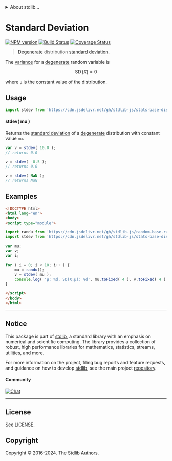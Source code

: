 <!--

@license Apache-2.0

Copyright (c) 2018 The Stdlib Authors.

Licensed under the Apache License, Version 2.0 (the "License");
you may not use this file except in compliance with the License.
You may obtain a copy of the License at

   http://www.apache.org/licenses/LICENSE-2.0

Unless required by applicable law or agreed to in writing, software
distributed under the License is distributed on an "AS IS" BASIS,
WITHOUT WARRANTIES OR CONDITIONS OF ANY KIND, either express or implied.
See the License for the specific language governing permissions and
limitations under the License.

-->


<details>
  <summary>
    About stdlib...
  </summary>
  <p>We believe in a future in which the web is a preferred environment for numerical computation. To help realize this future, we've built stdlib. stdlib is a standard library, with an emphasis on numerical and scientific computation, written in JavaScript (and C) for execution in browsers and in Node.js.</p>
  <p>The library is fully decomposable, being architected in such a way that you can swap out and mix and match APIs and functionality to cater to your exact preferences and use cases.</p>
  <p>When you use stdlib, you can be absolutely certain that you are using the most thorough, rigorous, well-written, studied, documented, tested, measured, and high-quality code out there.</p>
  <p>To join us in bringing numerical computing to the web, get started by checking us out on <a href="https://github.com/stdlib-js/stdlib">GitHub</a>, and please consider <a href="https://opencollective.com/stdlib">financially supporting stdlib</a>. We greatly appreciate your continued support!</p>
</details>

# Standard Deviation

[![NPM version][npm-image]][npm-url] [![Build Status][test-image]][test-url] [![Coverage Status][coverage-image]][coverage-url] <!-- [![dependencies][dependencies-image]][dependencies-url] -->

> [Degenerate][degenerate-distribution] distribution [standard deviation][standard-deviation].

<!-- Section to include introductory text. Make sure to keep an empty line after the intro `section` element and another before the `/section` close. -->

<section class="intro">

The [variance][standard-deviation] for a [degenerate][degenerate-distribution] random variable is

<!-- <equation class="equation" label="eq:degenerate_stdev" align="center" raw="\operatorname{SD}\left( X \right) = 0" alt="Standard deviation for a degenerate distribution."> -->

```math
\mathop{\mathrm{SD}}\left( X \right) = 0
```

<!-- <div class="equation" align="center" data-raw-text="\operatorname{SD}\left( X \right) = 0" data-equation="eq:degenerate_stdev">
    <img src="https://cdn.jsdelivr.net/gh/stdlib-js/stdlib@e1fbdee688c5409e4cc6b0cd06d90b1cd2abd67c/lib/node_modules/@stdlib/stats/base/dists/degenerate/stdev/docs/img/equation_degenerate_stdev.svg" alt="Standard deviation for a degenerate distribution.">
    <br>
</div> -->

<!-- </equation> -->

where `μ` is the constant value of the distribution.

</section>

<!-- /.intro -->

<!-- Package usage documentation. -->



<section class="usage">

## Usage

```javascript
import stdev from 'https://cdn.jsdelivr.net/gh/stdlib-js/stats-base-dists-degenerate-stdev@v0.2.0-esm/index.mjs';
```

#### stdev( mu )

Returns the [standard deviation][standard-deviation] of a [degenerate][degenerate-distribution] distribution with constant value `mu`.

```javascript
var v = stdev( 10.0 );
// returns 0.0

v = stdev( -0.5 );
// returns 0.0

v = stdev( NaN );
// returns NaN
```

</section>

<!-- /.usage -->

<!-- Package usage notes. Make sure to keep an empty line after the `section` element and another before the `/section` close. -->

<section class="notes">

</section>

<!-- /.notes -->

<!-- Package usage examples. -->

<section class="examples">

## Examples

<!-- eslint no-undef: "error" -->

```html
<!DOCTYPE html>
<html lang="en">
<body>
<script type="module">

import randu from 'https://cdn.jsdelivr.net/gh/stdlib-js/random-base-randu@esm/index.mjs';
import stdev from 'https://cdn.jsdelivr.net/gh/stdlib-js/stats-base-dists-degenerate-stdev@v0.2.0-esm/index.mjs';

var mu;
var v;
var i;

for ( i = 0; i < 10; i++ ) {
    mu = randu();
    v = stdev( mu );
    console.log( 'µ: %d, SD(X;µ): %d', mu.toFixed( 4 ), v.toFixed( 4 ) );
}

</script>
</body>
</html>
```

</section>

<!-- /.examples -->

<!-- Section to include cited references. If references are included, add a horizontal rule *before* the section. Make sure to keep an empty line after the `section` element and another before the `/section` close. -->

<section class="references">

</section>

<!-- /.references -->

<!-- Section for related `stdlib` packages. Do not manually edit this section, as it is automatically populated. -->

<section class="related">

</section>

<!-- /.related -->

<!-- Section for all links. Make sure to keep an empty line after the `section` element and another before the `/section` close. -->


<section class="main-repo" >

* * *

## Notice

This package is part of [stdlib][stdlib], a standard library with an emphasis on numerical and scientific computing. The library provides a collection of robust, high performance libraries for mathematics, statistics, streams, utilities, and more.

For more information on the project, filing bug reports and feature requests, and guidance on how to develop [stdlib][stdlib], see the main project [repository][stdlib].

#### Community

[![Chat][chat-image]][chat-url]

---

## License

See [LICENSE][stdlib-license].


## Copyright

Copyright &copy; 2016-2024. The Stdlib [Authors][stdlib-authors].

</section>

<!-- /.stdlib -->

<!-- Section for all links. Make sure to keep an empty line after the `section` element and another before the `/section` close. -->

<section class="links">

[npm-image]: http://img.shields.io/npm/v/@stdlib/stats-base-dists-degenerate-stdev.svg
[npm-url]: https://npmjs.org/package/@stdlib/stats-base-dists-degenerate-stdev

[test-image]: https://github.com/stdlib-js/stats-base-dists-degenerate-stdev/actions/workflows/test.yml/badge.svg?branch=v0.2.0
[test-url]: https://github.com/stdlib-js/stats-base-dists-degenerate-stdev/actions/workflows/test.yml?query=branch:v0.2.0

[coverage-image]: https://img.shields.io/codecov/c/github/stdlib-js/stats-base-dists-degenerate-stdev/main.svg
[coverage-url]: https://codecov.io/github/stdlib-js/stats-base-dists-degenerate-stdev?branch=main

<!--

[dependencies-image]: https://img.shields.io/david/stdlib-js/stats-base-dists-degenerate-stdev.svg
[dependencies-url]: https://david-dm.org/stdlib-js/stats-base-dists-degenerate-stdev/main

-->

[chat-image]: https://img.shields.io/gitter/room/stdlib-js/stdlib.svg
[chat-url]: https://app.gitter.im/#/room/#stdlib-js_stdlib:gitter.im

[stdlib]: https://github.com/stdlib-js/stdlib

[stdlib-authors]: https://github.com/stdlib-js/stdlib/graphs/contributors

[umd]: https://github.com/umdjs/umd
[es-module]: https://developer.mozilla.org/en-US/docs/Web/JavaScript/Guide/Modules

[deno-url]: https://github.com/stdlib-js/stats-base-dists-degenerate-stdev/tree/deno
[deno-readme]: https://github.com/stdlib-js/stats-base-dists-degenerate-stdev/blob/deno/README.md
[umd-url]: https://github.com/stdlib-js/stats-base-dists-degenerate-stdev/tree/umd
[umd-readme]: https://github.com/stdlib-js/stats-base-dists-degenerate-stdev/blob/umd/README.md
[esm-url]: https://github.com/stdlib-js/stats-base-dists-degenerate-stdev/tree/esm
[esm-readme]: https://github.com/stdlib-js/stats-base-dists-degenerate-stdev/blob/esm/README.md
[branches-url]: https://github.com/stdlib-js/stats-base-dists-degenerate-stdev/blob/main/branches.md

[stdlib-license]: https://raw.githubusercontent.com/stdlib-js/stats-base-dists-degenerate-stdev/main/LICENSE

[degenerate-distribution]: https://en.wikipedia.org/wiki/Degenerate_distribution

[standard-deviation]: https://en.wikipedia.org/wiki/Standard_deviation

</section>

<!-- /.links -->
